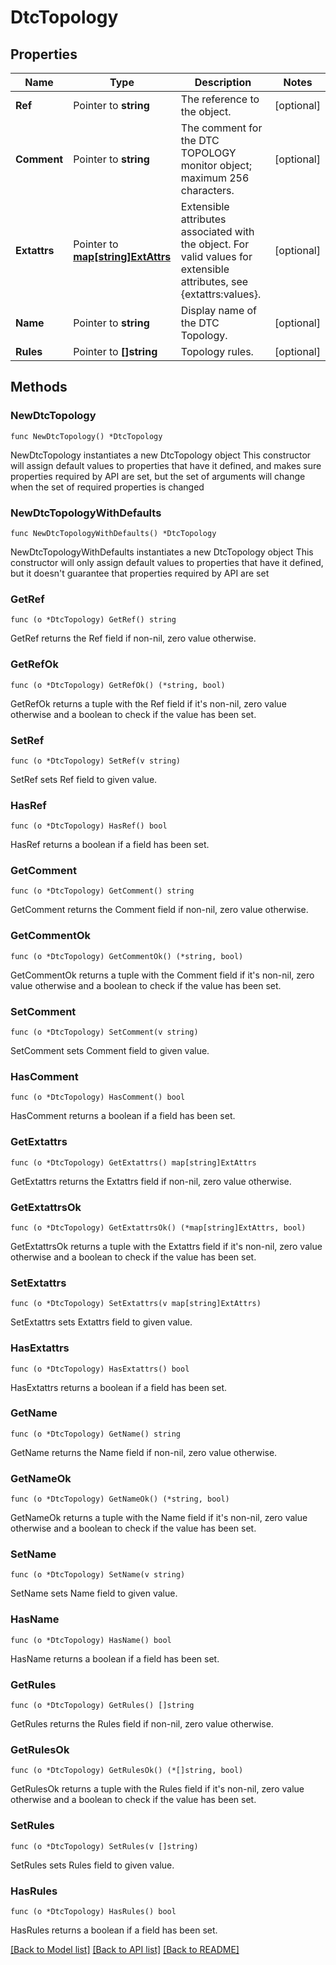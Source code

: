 # DtcTopology

## Properties

Name | Type | Description | Notes
------------ | ------------- | ------------- | -------------
**Ref** | Pointer to **string** | The reference to the object. | [optional] 
**Comment** | Pointer to **string** | The comment for the DTC TOPOLOGY monitor object; maximum 256 characters. | [optional] 
**Extattrs** | Pointer to [**map[string]ExtAttrs**](ExtAttrs.md) | Extensible attributes associated with the object. For valid values for extensible attributes, see {extattrs:values}. | [optional] 
**Name** | Pointer to **string** | Display name of the DTC Topology. | [optional] 
**Rules** | Pointer to **[]string** | Topology rules. | [optional] 

## Methods

### NewDtcTopology

`func NewDtcTopology() *DtcTopology`

NewDtcTopology instantiates a new DtcTopology object
This constructor will assign default values to properties that have it defined,
and makes sure properties required by API are set, but the set of arguments
will change when the set of required properties is changed

### NewDtcTopologyWithDefaults

`func NewDtcTopologyWithDefaults() *DtcTopology`

NewDtcTopologyWithDefaults instantiates a new DtcTopology object
This constructor will only assign default values to properties that have it defined,
but it doesn't guarantee that properties required by API are set

### GetRef

`func (o *DtcTopology) GetRef() string`

GetRef returns the Ref field if non-nil, zero value otherwise.

### GetRefOk

`func (o *DtcTopology) GetRefOk() (*string, bool)`

GetRefOk returns a tuple with the Ref field if it's non-nil, zero value otherwise
and a boolean to check if the value has been set.

### SetRef

`func (o *DtcTopology) SetRef(v string)`

SetRef sets Ref field to given value.

### HasRef

`func (o *DtcTopology) HasRef() bool`

HasRef returns a boolean if a field has been set.

### GetComment

`func (o *DtcTopology) GetComment() string`

GetComment returns the Comment field if non-nil, zero value otherwise.

### GetCommentOk

`func (o *DtcTopology) GetCommentOk() (*string, bool)`

GetCommentOk returns a tuple with the Comment field if it's non-nil, zero value otherwise
and a boolean to check if the value has been set.

### SetComment

`func (o *DtcTopology) SetComment(v string)`

SetComment sets Comment field to given value.

### HasComment

`func (o *DtcTopology) HasComment() bool`

HasComment returns a boolean if a field has been set.

### GetExtattrs

`func (o *DtcTopology) GetExtattrs() map[string]ExtAttrs`

GetExtattrs returns the Extattrs field if non-nil, zero value otherwise.

### GetExtattrsOk

`func (o *DtcTopology) GetExtattrsOk() (*map[string]ExtAttrs, bool)`

GetExtattrsOk returns a tuple with the Extattrs field if it's non-nil, zero value otherwise
and a boolean to check if the value has been set.

### SetExtattrs

`func (o *DtcTopology) SetExtattrs(v map[string]ExtAttrs)`

SetExtattrs sets Extattrs field to given value.

### HasExtattrs

`func (o *DtcTopology) HasExtattrs() bool`

HasExtattrs returns a boolean if a field has been set.

### GetName

`func (o *DtcTopology) GetName() string`

GetName returns the Name field if non-nil, zero value otherwise.

### GetNameOk

`func (o *DtcTopology) GetNameOk() (*string, bool)`

GetNameOk returns a tuple with the Name field if it's non-nil, zero value otherwise
and a boolean to check if the value has been set.

### SetName

`func (o *DtcTopology) SetName(v string)`

SetName sets Name field to given value.

### HasName

`func (o *DtcTopology) HasName() bool`

HasName returns a boolean if a field has been set.

### GetRules

`func (o *DtcTopology) GetRules() []string`

GetRules returns the Rules field if non-nil, zero value otherwise.

### GetRulesOk

`func (o *DtcTopology) GetRulesOk() (*[]string, bool)`

GetRulesOk returns a tuple with the Rules field if it's non-nil, zero value otherwise
and a boolean to check if the value has been set.

### SetRules

`func (o *DtcTopology) SetRules(v []string)`

SetRules sets Rules field to given value.

### HasRules

`func (o *DtcTopology) HasRules() bool`

HasRules returns a boolean if a field has been set.


[[Back to Model list]](../README.md#documentation-for-models) [[Back to API list]](../README.md#documentation-for-api-endpoints) [[Back to README]](../README.md)


